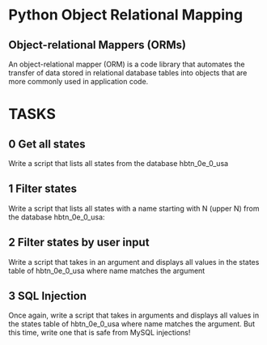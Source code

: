 # Python Object Relational Mapping
## Object-relational Mappers (ORMs)
An object-relational mapper (ORM) is a code library that
automates the transfer of data stored in relational 
database tables into objects that are more commonly used
in application code.

# TASKS
## 0 Get all states
Write a script that lists all states from the database 
hbtn_0e_0_usa

## 1 Filter states
Write a script that lists all states with a name starting 
with N (upper N) from the database hbtn_0e_0_usa:

## 2 Filter states by user input
Write a script that takes in an argument and displays all 
values in the states table of hbtn_0e_0_usa where name 
matches the argument

## 3 SQL Injection
Once again, write a script that takes in arguments and 
displays all values in the states table of hbtn_0e_0_usa 
where name matches the argument. But this time, write one 
that is safe from MySQL injections!
